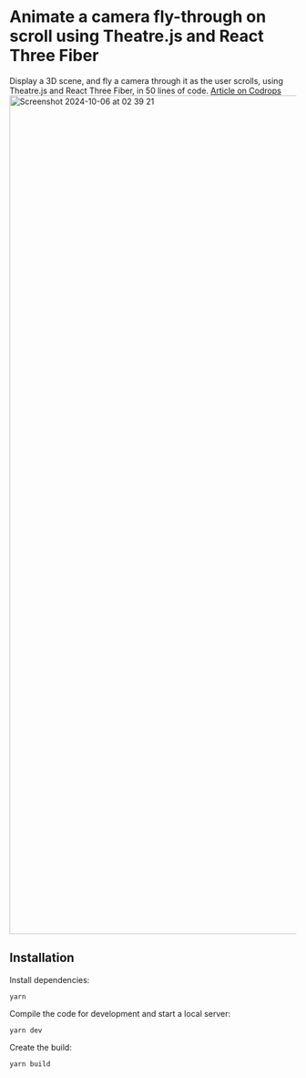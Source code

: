 # Animate a camera fly-through on scroll using Theatre.js and React Three Fiber

Display a 3D scene, and fly a camera through it as the user scrolls, using Theatre.js and React Three Fiber, in 50 lines of code.
[Article on Codrops](https://tympanus.net/codrops/?p=70449)
<img width="1470" alt="Screenshot 2024-10-06 at 02 39 21" src="https://github.com/user-attachments/assets/10e2bdb3-962a-4817-9b33-0f96472ef738">


## Installation

Install dependencies:

```
yarn
```

Compile the code for development and start a local server:

```
yarn dev
```

Create the build:

```
yarn build
```
